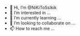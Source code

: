 - 👋 Hi, I’m @NiKiToSsIkik
- 👀 I’m interested in ...
- 🌱 I’m currently learning ...
- 💞️ I’m looking to collaborate on ...
- 📫 How to reach me ...

<!---
NiKiToSsIkik/NiKiToSsIkik is a ✨ special ✨ repository because its `README.md` (this file) appears on your GitHub profile.
You can click the Preview link to take a look at your changes.
--->
